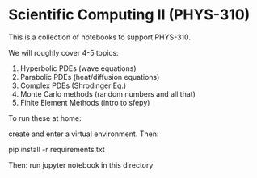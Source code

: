 # Scientific Computing II (PHYS-310)

This is a collection of notebooks to support PHYS-310.

We will roughly cover 4-5 topics:

1. Hyperbolic PDEs (wave equations)
2. Parabolic PDEs (heat/diffusion equations)
3. Complex PDEs (Shrodinger Eq.)
4. Monte Carlo methods (random numbers and all that)
5. Finite Element Methods (intro to sfepy)

To run these at home:

create and enter a virtual environment. Then:

pip install -r requirements.txt

Then: run jupyter notebook in this directory

